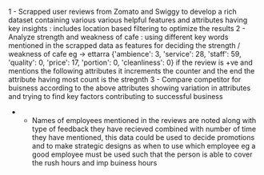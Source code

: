 1 - Scrapped user reviews from Zomato and Swiggy to develop a rich dataset containing various various helpful features and attributes having key insights :
includes location based filtering to optimize the results
2 - Analyze strength and weakness of cafe : 
using different key words mentioned in the scrapped data as features for deciding the strength / weakness of cafe
eg -> ettarra
{'ambience': 3, 'service': 28, 'staff': 59, 'quality': 0, 'price': 17, 'portion': 0, 'cleanliness': 0}
if the review is +ve and mentions the following attributes it increments the counter and the end the attribute having most count is the stregnth
3 - Compare competitor for buisness according to the above attributes showing variation in attributes and trying to find key factors contributing to successful business
* - Names of employees mentioned in the reviews are noted along with type of feedback they have recieved combined with number of time they have mentioned, this data could be used
to decide promotions and to make strategic designs as when to use which employee eg a good employee must be used such that the person is able to cover the rush hours and imp buiness hours
